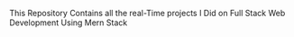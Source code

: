 This Repository Contains all the real-Time projects I Did on Full Stack Web Development Using Mern Stack 
